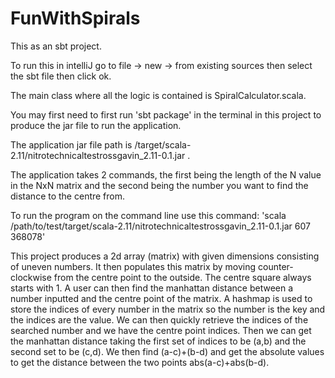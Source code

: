 # FunWithSpirals

This as an sbt project.

To run this in intelliJ go to file -> new -> from existing sources then select the sbt file then click ok.

The main class where all the logic is contained is SpiralCalculator.scala.

You may first need to first run 'sbt package' in the terminal in this project to produce the jar file to run the application.

The application jar file path is /target/scala-2.11/nitrotechnicaltestrossgavin_2.11-0.1.jar .

The application takes 2 commands, the first being the length of the N value in the NxN matrix and
the second being the number you want to find the distance to the centre from.

To run the program on the command line use this command:
'scala /path/to/test/target/scala-2.11/nitrotechnicaltestrossgavin_2.11-0.1.jar 607 368078'

This project produces a 2d array (matrix) with given dimensions consisting of uneven numbers.
It then populates this matrix by moving counter-clockwise from the centre point to the outside.
The centre square always starts with 1.
A user can then find the manhattan distance between a number inputted and the centre point of the matrix.
A hashmap is used to store the indices of every number in the matrix so the number is the key and the
indices are the value. We can then quickly retrieve the indices of the searched number and we have the centre point indices.
Then we can get the manhattan distance taking the first set of indices to be (a,b) and the second set to be (c,d).
We then find (a-c)+(b-d) and get the absolute values to get the distance between the two points abs(a-c)+abs(b-d).
